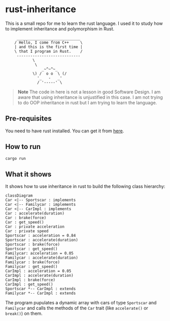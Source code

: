 # rust-inheritance

This is a small repo for me to learn the rust language. I used it to study how to implement inheritance and polymorphism in Rust.

```
     ____________________________
    / Hello, I come from C++     \
    | and this is the first time |
    \ that I program in Rust.    /
     ----------------------------
            \
             \
                _~^~^~_
            \) /  o o  \ (/
              '_   -   _'
              / '-----' \
```

> **Note**
> The code in here is not a lesson in good Software Design. I am aware that using inheritance is unjustified in this case. I am not trying to do OOP inheritance in rust but I am trying to learn the language.

## Pre-requisites

You need to have rust installed. You can get it from [here](https://www.rust-lang.org/tools/install).

## How to run

```bash
cargo run
```

## What it shows

It shows how to use inheritance in rust to build the following class hierarchy:

```mermaid
classDiagram
Car <|-- Sportscar : implements
Car <|-- Familycar : implements
Car <|-- CarImpl : implements
Car : accelerate(duration)
Car : brake(force)
Car : get_speed()
Car : private acceleration
Car : private speed
Sportscar : acceleration = 0.84
Sportscar : accelerate(duration)
Sportscar : brake(force)
Sportscar : get_speed()
Familycar: acceleration = 0.05
Familycar : accelerate(duration)
Familycar : brake(force)
Familycar : get_speed()
CarImpl : acceleration = 0.05
CarImpl : accelerate(duration)
CarImpl : brake(force)
CarImpl : get_speed()
Sportscar *-- CarImpl : extends
Familycar *-- CarImpl : extends
```

The program pupulates a dynamic array with cars of type `Sportscar` and `Familycar` and calls the methods of the `Car` trait (like `accelerate()` or `break()`) on them.	




